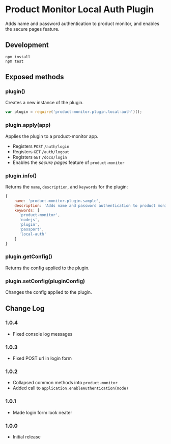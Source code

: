 # Product Monitor Local Auth Plugin
Adds name and password authentication to product monitor, and enables the secure pages feature.

## Development

```
npm install
npm test
```

## Exposed methods
### plugin()
Creates a new instance of the plugin.

```js
var plugin = require('product-monitor.plugin.local-auth')();
```

### plugin.apply(app)
Applies the plugin to a product-monitor app.
- Registers `POST` `/auth/login`
- Registers `GET` `/auth/logout`
- Registers `GET` `/docs/login`
- Enables the _secure pages_ feature of `product-monitor`

### plugin.info()
Returns the `name`, `description`, and `keywords` for the plugin:

```js
{
    name: 'product-monitor.plugin.sample',
    description: 'Adds name and password authentication to product monitor, and enables the secure pages feature',
    keywords: [
      'product-monitor',
      'nodejs',
      'plugin',
      'passport',
      'local-auth'
    ]
}
```

### plugin.getConfig()
Returns the config applied to the plugin.

### plugin.setConfig(pluginConfig)
Changes the config applied to the plugin.

## Change Log
### 1.0.4
- Fixed console log messages

### 1.0.3
- Fixed POST url in login form

### 1.0.2
- Collapsed common methods into `product-monitor`
- Added call to `application.enableAuthentication(mode)`

### 1.0.1
- Made login form look neater

### 1.0.0
- Initial release
